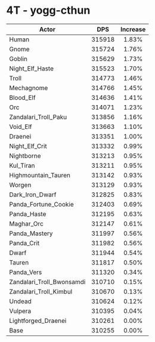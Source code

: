 # 4T - yogg-cthun
| Actor | DPS | Increase |
|---|:---:|:---:|
|Human|315918|1.83%|
|Gnome|315724|1.76%|
|Goblin|315629|1.73%|
|Night_Elf_Haste|315523|1.70%|
|Troll|314773|1.46%|
|Mechagnome|314766|1.45%|
|Blood_Elf|314636|1.41%|
|Orc|314071|1.23%|
|Zandalari_Troll_Paku|313856|1.16%|
|Void_Elf|313663|1.10%|
|Draenei|313351|1.00%|
|Night_Elf_Crit|313332|0.99%|
|Nightborne|313213|0.95%|
|Kul_Tiran|313211|0.95%|
|Highmountain_Tauren|313142|0.93%|
|Worgen|313129|0.93%|
|Dark_Iron_Dwarf|312825|0.83%|
|Panda_Fortune_Cookie|312403|0.69%|
|Panda_Haste|312195|0.63%|
|Maghar_Orc|312147|0.61%|
|Panda_Mastery|311997|0.56%|
|Panda_Crit|311982|0.56%|
|Dwarf|311944|0.54%|
|Tauren|311817|0.50%|
|Panda_Vers|311320|0.34%|
|Zandalari_Troll_Bwonsamdi|310710|0.15%|
|Zandalari_Troll_Kimbul|310670|0.13%|
|Undead|310624|0.12%|
|Vulpera|310395|0.04%|
|Lightforged_Draenei|310261|0.00%|
|Base|310255|0.00%|
